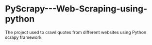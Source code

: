 # PyScrapy---Web-Scraping-using-python

The project used to crawl quotes from different websites using Python scrapy framework

